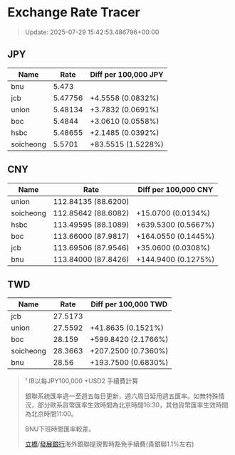 # Exchange Rate Tracer

> Update: 2025-07-29 15:42:53.486796+00:00

## JPY

| Name      |    Rate | Diff per 100,000 JPY   |
|-----------|---------|------------------------|
| bnu       | 5.473   |                        |
| jcb       | 5.47756 | +4.5558 (0.0832%)      |
| union     | 5.48134 | +3.7832 (0.0691%)      |
| boc       | 5.4844  | +3.0610 (0.0558%)      |
| hsbc      | 5.48655 | +2.1485 (0.0392%)      |
| soicheong | 5.5701  | +83.5515 (1.5228%)     |

## CNY

| Name      | Rate                | Diff per 100,000 CNY   |
|-----------|---------------------|------------------------|
| union     | 112.84135	(88.6200) |                        |
| soicheong | 112.85642	(88.6082) | +15.0700 (0.0134%)     |
| hsbc      | 113.49595	(88.1089) | +639.5300 (0.5667%)    |
| boc       | 113.66000	(87.9817) | +164.0550 (0.1445%)    |
| jcb       | 113.69506	(87.9546) | +35.0600 (0.0308%)     |
| bnu       | 113.84000	(87.8426) | +144.9400 (0.1275%)    |

## TWD

| Name      |    Rate | Diff per 100,000 TWD   |
|-----------|---------|------------------------|
| jcb       | 27.5173 |                        |
| union     | 27.5592 | +41.8635 (0.1521%)     |
| boc       | 28.159  | +599.8420 (2.1766%)    |
| soicheong | 28.3663 | +207.2500 (0.7360%)    |
| bnu       | 28.56   | +193.7500 (0.6830%)    |


> ¹ IB以每JPY100,000 +USD2 手續費計算
>
> 銀聯系統匯率週一至週五每日更新，週六周日延用週五匯率。如無特殊情況，部分歐系貨幣匯率生效時間為北京時間16:30，其他貨幣匯率生效時間為北京時間11:00。
>
> BNU下班時間匯率較差。
>
> [立橋](https://www.wlbank.com.mo/uploads/ueditor/file/20181211/1544536513900230.pdf)/[發展銀行](https://www.mdb.com.mo/Service_Charges_20230728.pdf)海外銀聯提現暫時豁免手續費(貴銀聯1.1%左右)

